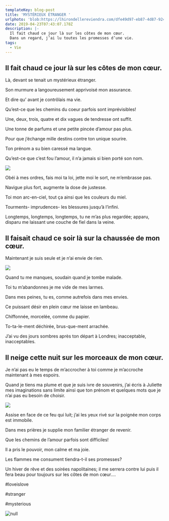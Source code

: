 ```yaml
---
templateKey: blog-post
title: 'MYSTÉRIEUX ÉTRANGER '
urlphoto: 'blob:https://lhirondellereviendra.com/dfe49d97-eb87-4d87-9243-51474d974a87'
date: 2019-04-23T07:43:07.178Z
description: |-
  Il fait chaud ce jour là sur les côtes de mon cœur.
  Dans un regard, j’ai lu toutes les promesses d’une vie.
tags:
  - Vie
---
```





## Il fait chaud ce jour là sur les côtes de mon cœur.



Là, devant se tenait un mystérieux étranger.



Son murmure a langoureusement apprivoisé mon assurance.



Et dire qu’ avant je contrôlais ma vie. 



Qu’est-ce que les chemins du coeur parfois sont imprévisibles! 



Une, deux, trois, quatre et dix vagues de tendresse ont suffit. 



Une tonne de parfums et une petite pincée d’amour pas plus.



Pour que j’échange mille destins contre ton unique sourire.



Ton prénom a su bien caressé ma langue.



Qu’est-ce que c’est fou l’amour, il n’a jamais si bien porté son nom. 

![](/img/11c3c6aa-0be7-4d1c-bbb5-755bab7616d4.png)



Obéi à mes ordres, fais moi ta loi, jette moi le sort, ne m’embrasse pas.



Navigue plus fort, augmente la dose de justesse.

Toi mon arc-en-ciel, tout ça ainsi que les couleurs du miel.

Tourments- imprudences- les blessures jusqu’à l’infini.



Longtemps, longtemps, longtemps, tu ne m’as plus regardée; apparu, disparu me laissant une couche de fiel dans la veine.



## Il faisait chaud ce soir là sur la chaussée de mon cœur.

Maintenant je suis seule et je n’ai envie de rien. 

![](/img/50554466_236645003929504_8709807348274692096_n.jpg)

Quand tu me manques, soudain quand je tombe malade.

Toi tu m’abandonnes je me vide de mes larmes.

Dans mes peines, tu es, comme autrefois dans mes envies.

Ce puissant désir en plein cœur me laisse en lambeau.

Chiffonnée, morcelée, comme du papier.

To-ta-le-ment déchirée, brus-que-ment arrachée.

J’ai vu des jours sombres après ton départ à Londres; inacceptable, inacceptables.

## Il neige cette nuit sur les morceaux de mon cœur.

Je n’ai pas eu le temps de m’accrocher à toi comme je m’accroche maintenant à mes espoirs.

Quand je tiens ma plume et que je suis ivre de souvenirs, j’ai écris à Juliette mes imaginations sans limite ainsi que ton prénom et quelques mots que je n’ai pas eu besoin de choisir.



![](/img/3714be74-bcd7-4a53-bf4b-009d8d40b64e.png)

Assise en face de ce feu qui luit; j’ai les yeux rivé sur la poignée mon corps est immobile.

Dans mes prières je supplie mon familier étranger de revenir.

Que les chemins de l’amour parfois sont difficiles!

Il a pris le pouvoir, mon calme et ma joie.

Les flammes me consument tiendra-t-il ses promesses?

Un hiver de rêve et des soirées napolitaines; il me serrera contre lui puis il fera beau pour toujours sur les côtes de mon cœur....

\#loveislove

\#stranger

\#mysterious



![null](/img/bd890450-fa73-47f1-9851-7f3ad0ffb1e9.png)
